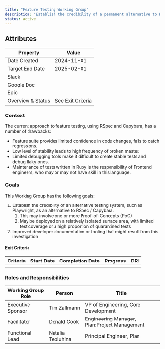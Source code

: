 ```yaml
---
title: "Feature Testing Working Group"
description: "Establish the credibility of a permanent alternative to RSpec and Capybara for Feature Testing."
status: active
---
```


## Attributes

| Property          | Value                                                                                                                                |
| ----------------- | ------------------------------------------------------------------------------------------------------------------------------------ |
| Date Created      | 2024-11-01                                                                                                                           |
| Target End Date   | 2025-02-01                                                                                                                           |
| Slack             |                                                                          |
| Google Doc        |  |
| Epic              |                                                                 |
| Overview & Status | See [Exit Criteria](#exit-criteria)               |

### Context

The current approach to feature testing, using RSpec and Capybara, has a number of drawbacks:

* Feature suite provides limited confidence in code changes, fails to catch regressions.
* Low level of stability leads to high frequency of broken master.
* Limited debugging tools make it difficult to create stable tests and debug flaky ones.
* Maintenance of tests written in Ruby is the responsibility of Frontend engineers, who may or may not have skill in this language.

### Goals

This Working Group has the following goals:

1. Establish the credibility of an alternative testing system, such as Playwright, as an alternative to RSpec / Capybara.
    1. This may involve one or more Proof-of-Concepts (PoC)
    1. May be deployed on a relatively isolated surface area, with limited test coverage or a high proportion of quarantined tests
1. Improved developer documentation or tooling that might result from this investigation

#### Exit Criteria

| Criteria                                                                                                  | Start Date | Completion Date | Progress | DRI                                        |
| --------------------------------------------------------------------------------------------------------- | ---------- | --------------- | -------- | ------------------------------------------ |
|  |  |     |    |      |

### Roles and Responsibilities

| Working Group Role | Person              | Title                                               |
| ------------------ | ------------------- | --------------------------------------------------- |
| Executive Sponsor  | Tim Zallmann        | VP of Engineering, Core Development                      |
| Facilitator        | Donald Cook        | Engineering Manager, Plan:Project Management             |
| Functional Lead    | Natalia Tepluhina        | Principal Engineer, Plan         |
